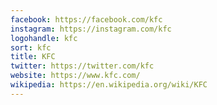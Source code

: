 ```yaml
---
facebook: https://facebook.com/kfc
instagram: https://instagram.com/kfc
logohandle: kfc
sort: kfc
title: KFC
twitter: https://twitter.com/kfc
website: https://www.kfc.com/
wikipedia: https://en.wikipedia.org/wiki/KFC
---
```


